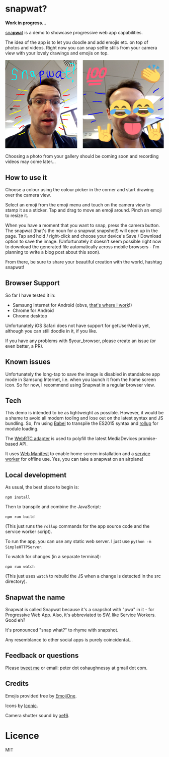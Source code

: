# snapwat?

**Work in progress...**

[sna**pwa**t](https://snapw.at) is a demo to showcase progressive web app capabilities.

The idea of the app is to let you doodle and add emojis etc. on top of photos and videos.
Right now you can snap selfie stills from your camera view with your lovely drawings and emojis
on top. 

<img src="docs/snapwat-snapshots.png?raw=true" alt="A snapwat" width="600px"/>

Choosing a photo from your gallery should be coming soon and recording videos may come later...


## How to use it

Choose a colour using the colour picker in the corner and start drawing over the camera view.

Select an emoji from the emoji menu and touch on the camera view to stamp it as a sticker.
Tap and drag to move an emoji around. Pinch an emoji to resize it.

When you have a moment that you want to snap, press the camera button. The snapwat (that's the noun for a snapwat 
snapshot!) will open up in the page. Tap and hold / right-click and choose your device's Save / Download option to save 
the image. (Unfortunately it doesn't seem possible right now to download the generated file automatically across mobile 
browsers - I'm planning to write a blog post about this soon).

From there, be sure to share your beautiful creation with the world, hashtag snapwat! 


## Browser Support

So far I have tested it in:

* Samsung Internet for Android (obvs, [that's where I work](https://medium.com/samsung-internet-dev/about)!)
* Chrome for Android
* Chrome desktop

Unfortunately iOS Safari does not have support for getUserMedia yet, although you can still doodle in it, if you like.

If you have any problems with $your_browser, please create an issue (or even better, a PR).


## Known issues

Unfortunately the long-tap to save the image is disabled in standalone app mode in Samsung Internet, i.e. when you
launch it from the home screen icon. So for now, I recommend using Snapwat in a regular browser view.


## Tech

This demo is intended to be as lightweight as possible. However, it would be a shame to avoid
all modern tooling and lose out on the latest syntax and JS bundling. So, I'm using 
[Babel](https://babeljs.io/) to transpile the ES2015 syntax and [rollup](http://rollupjs.org) 
for module loading.

The [WebRTC adapter](https://github.com/webrtc/adapter) is used to polyfill the latest 
MediaDevices promise-based API.

It uses [Web Manifest](https://developer.mozilla.org/en-US/docs/Web/Manifest) to enable home screen 
installation and a [service worker](https://developers.google.com/web/fundamentals/primers/service-worker/) 
for offline use. Yes, you can take a snapwat on an airplane!


## Local development

As usual, the best place to begin is:

```npm install```

Then to transpile and combine the JavaScript:

```npm run build```

(This just runs the `rollup` commands for the app source code and the service worker script).

To run the app, you can use any static web server. I just use `python -m SimpleHTTPServer`.

To watch for changes (in a separate terminal):

```npm run watch```

(This just uses `watch` to rebuild the JS when a change is detected in the src directory).


## Snapwat the name

Snapwat is called Snapwat because it's a snapshot with "pwa" in it - for Progressive Web App. 
Also, it's abbreviated to SW, like Service Workers. Good eh? 

It's pronounced "snap what?" to rhyme with snapshot.

Any resemblance to other social apps is purely coincidental...


## Feedback or questions

Please [tweet me](https://twitter.com/poshaughnessy) or email: peter dot oshaughnessy at gmail dot com.


## Credits

Emojis provided free by [EmojiOne](http://emojione.com/).

Icons by [Iconic](https://useiconic.com/).

Camera shutter sound by [xef6](https://www.freesound.org/people/xef6/sounds/61059/).


# Licence

MIT
